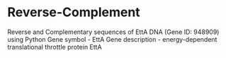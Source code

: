 # Reverse-Complement
Reverse and Complementary sequences of EttA DNA (Gene ID: 948909) using Python
Gene symbol - EttA
Gene description - energy-dependent translational throttle protein EttA
